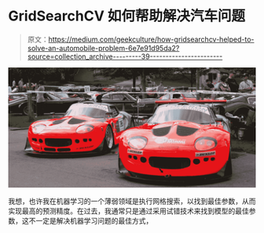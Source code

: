 # GridSearchCV 如何帮助解决汽车问题

> 原文：<https://medium.com/geekculture/how-gridsearchcv-helped-to-solve-an-automobile-problem-6e7e91d95da2?source=collection_archive---------39----------------------->

![](img/beba684faa4358a9c80d51dbc9f42c11.png)

我想，也许我在机器学习的一个薄弱领域是执行网格搜索，以找到最佳参数，从而实现最高的预测精度。在过去，我通常只是通过采用试错技术来找到模型的最佳参数，这不一定是解决机器学习问题的最佳方式，